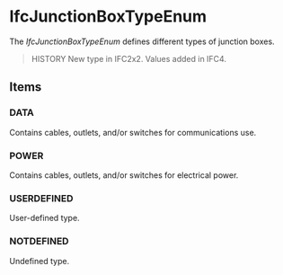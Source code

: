 # IfcJunctionBoxTypeEnum

The _IfcJunctionBoxTypeEnum_ defines different types of junction boxes.

> HISTORY  New type in IFC2x2. Values added in IFC4.

## Items

### DATA
Contains cables, outlets, and/or switches for communications use.

### POWER
Contains cables, outlets, and/or switches for electrical power.

### USERDEFINED
User-defined type.

### NOTDEFINED
Undefined type.
